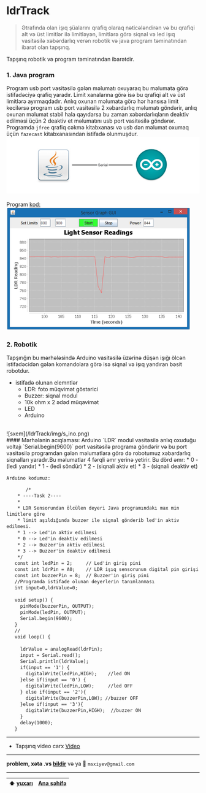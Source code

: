 # ldrTrack 
> Ətrafında olan işıq şüalarını qrafiq olaraq nəticələndirən və bu qrafiqi alt və üst limitlər ilə limitləyən, limitlərə görə siqnal və led işıq vasitəsilə xəbərdarlıq verən robotik və java program təminatından ibarət olan tapşırıq.

Tapşırıq robotik və program təminatından ibarətdir.
### 1. Java program
  Program usb port vasitəsilə gələn məlumatı oxuyaraq bu məlumata görə istifadəciyə qrafiq yaradır. Limit xanalarına görə isə bu qrafiqi alt və üst limitlərə ayırmaqdadır. Anlıq oxunan məlumata görə hər hansısa limit kecilərsə program usb port vasitəsilə 2 xəbardarlıq məlumatı göndərir, anlıq oxunan məlumat stabil hala qayıdarsa bu zaman xəbərdarlıqların deaktiv edilməsi üçün 2 deaktiv et məlumatını usb port vasitəsilə göndərər. Programda `jfree` qrafiq cəkmə kitabxanası və usb dən məlumat oxumaq üçün `fazecast` kitabxanasından istifadə olunmuşdur.
![JAVA to Arduino](/ldrTrack/img/tutorial-rxtx.jpg )
<br>  
Program [kod:](/ldrTrack/code/sensorGraph.java)
  <br>
  ![](/ldrTrack/img/s_graph.png) 
  <br>
### 2. Robotik
Tapşırığın bu mərhələsində Arduino vasitəsilə üzərinə düşən işığı ölcən istifadəcidən gələn komandolara görə isə siqnal və işıq yandıran bəsit robotdur.
- istifadə olunan elemntlər
	- LDR: foto müqvimət göstərici
	- Buzzer: siqnal modul
	- 10k ohm x 2 ədəd müqavimət
	- LED
	- Arduino
<br>
![sxem](/ldrTrack/img/s_ino.png) 
<br>
 #### Mərhələnin acıqlaması:
 	Arduino `LDR` modul vasitəsilə anlıq oxuduğu voltajı `Serial.begin(9600)` port vasitəsilə programa göndərir və bu port vasitəsilə programdan gələn məlumatlara görə də robotumuz xəbardarlıq siqnalları yaradır.Bu məlumatlar 4 fərqli əmr yerinə yetirir. Bu dörd əmr: 
 	* 0 - (ledi yandır)
 	* 1 - (ledi söndür)
 	* 2 - (siqnali aktiv et)
 	* 3 - (siqnali deaktiv et) 

 	Arduino kodumuz:

 ```Arduino
	 	/*
	 * ----Task 2----
	 * 
	 * LDR Sensorundan ölcülen deyeri Java programındakı max min limitlere göre 
	 * limit aşıldığında buzzer ile signal gönderib led'in aktiv edilmesi. 
	 * 1 --> Led'in aktiv edilmesi
	 * 0 --> Led'in deaktiv edilmesi
	 * 2 --> Buzzer'in aktiv edilmesi
	 * 3 --> Buzzer'in deaktiv edilmesi
	 */
	const int ledPin = 2;     // Led'in giriş pini
	const int ldrPin = A0;    // LDR işıq sensorunun digital pin girişi
	const int buzzerPin = 8;  // Buzzer'in giriş pini
	//Programda istifade olunan deyerlerin tanımlanması
	int input=0,ldrValue=0;

	void setup() {
	  pinMode(buzzerPin, OUTPUT);
	  pinMode(ledPin, OUTPUT); 
	  Serial.begin(9600); 
	}
	//
	void loop() {

	  ldrValue = analogRead(ldrPin);
	  input = Serial.read();
	  Serial.println(ldrValue); 
	  if(input == '1') {
	    digitalWrite(ledPin,HIGH);    //led ON
	  }else if(input == '0') { 
	    digitalWrite(ledPin,LOW);     //led OFF
	  } else if(input == '2'){
	    digitalWrite(buzzerPin,LOW); //buzzer OFF
	  }else if(input == '3'){
	    digitalWrite(buzzerPin,HIGH);  //buzzer ON
	  }
	  delay(1000);                  
	}
```
----------------------------
- Tapşırıq video carx [Video](https://www.youtube.com/watch?v=Vl69tx_xEss)
----------------------------

**problem, xəta .vs [bildir](https://github.com/mahammad/CENG200_STAJ1/issues/new)** və ya :email: `msxiyev@gmail.com`

---------------------------
 :arrow_up: [yuxarı](https://github.com/mahammad/CENG200_STAJ1/blob/master/ldrTrack/lang/az.md#ldrtrack) | [Ana səhifə](https://github.com/mahammad/CENG200_STAJ1/blob/master/rm/az.md#azerkosmos-t%C9%99cr%C3%BCb%C9%99-program%C4%B1-tap%C5%9F%C4%B1r%C4%B1qlar%C4%B1)   
 ----|----

